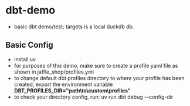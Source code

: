 # dbt-demo
- basic dbt demo/test; targets is a local duckdb db.

## Basic Config
- install uv
- for purposes of this demo, make sure to create a profile yaml file as shown in jaffle_shop/profiles.yml
- to change default dbt profiles directory to where your profile has been created, export the environment variable **DBT_PROFILES_DIR="path\to\custom\profiles"**
- to check your directory config, run: uv run dbt debug --config-dir